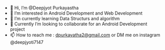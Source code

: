 - 👋 Hi, I’m @Deepjyot Purkayastha
- 👀 I’m interested in Android Development and Web Development 
- 🌱 I’m currently learning Data Structurs and algorithm
- 💞️ Currently I’m  looking to collaborate for an Android Development project
- 📫 How to reach me : dpurkayatha2@gmail.com or DM me on instagram @deepjyoti7147

<!---
Deepjyoti7147/Deepjyoti7147 is a ✨ special ✨ repository because its `README.md` (this file) appears on your GitHub profile.
You can click the Preview link to take a look at your changes.
--->
